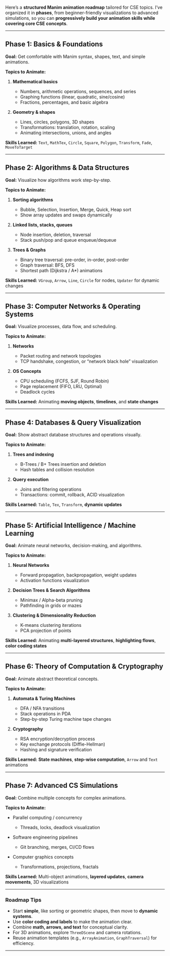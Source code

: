 Here’s a **structured Manim animation roadmap** tailored for CSE topics. I’ve organized it in **phases**, from beginner-friendly visualizations to advanced simulations, so you can **progressively build your animation skills while covering core CSE concepts**.

---

## **Phase 1: Basics & Foundations**

**Goal:** Get comfortable with Manim syntax, shapes, text, and simple animations.

**Topics to Animate:**

1. **Mathematical basics**

   * Numbers, arithmetic operations, sequences, and series
   * Graphing functions (linear, quadratic, sine/cosine)
   * Fractions, percentages, and basic algebra
2. **Geometry & shapes**

   * Lines, circles, polygons, 3D shapes
   * Transformations: translation, rotation, scaling
   * Animating intersections, unions, and angles

**Skills Learned:** `Text`, `MathTex`, `Circle`, `Square`, `Polygon`, `Transform`, `Fade`, `MoveToTarget`

---

## **Phase 2: Algorithms & Data Structures**

**Goal:** Visualize how algorithms work step-by-step.

**Topics to Animate:**

1. **Sorting algorithms**

   * Bubble, Selection, Insertion, Merge, Quick, Heap sort
   * Show array updates and swaps dynamically
2. **Linked lists, stacks, queues**

   * Node insertion, deletion, traversal
   * Stack push/pop and queue enqueue/dequeue
3. **Trees & Graphs**

   * Binary tree traversal: pre-order, in-order, post-order
   * Graph traversal: BFS, DFS
   * Shortest path (Dijkstra / A\*) animations

**Skills Learned:** `VGroup`, `Arrow`, `Line`, `Circle` for nodes, `Updater` for dynamic changes

---

## **Phase 3: Computer Networks & Operating Systems**

**Goal:** Visualize processes, data flow, and scheduling.

**Topics to Animate:**

1. **Networks**

   * Packet routing and network topologies
   * TCP handshake, congestion, or “network black hole” visualization
2. **OS Concepts**

   * CPU scheduling (FCFS, SJF, Round Robin)
   * Page replacement (FIFO, LRU, Optimal)
   * Deadlock cycles

**Skills Learned:** Animating **moving objects**, **timelines**, and **state changes**

---

## **Phase 4: Databases & Query Visualization**

**Goal:** Show abstract database structures and operations visually.

**Topics to Animate:**

1. **Trees and indexing**

   * B-Trees / B+ Trees insertion and deletion
   * Hash tables and collision resolution
2. **Query execution**

   * Joins and filtering operations
   * Transactions: commit, rollback, ACID visualization

**Skills Learned:** `Table`, `Tex`, `Transform`, **dynamic updates**

---

## **Phase 5: Artificial Intelligence / Machine Learning**

**Goal:** Animate neural networks, decision-making, and algorithms.

**Topics to Animate:**

1. **Neural Networks**

   * Forward propagation, backpropagation, weight updates
   * Activation functions visualization
2. **Decision Trees & Search Algorithms**

   * Minimax / Alpha-beta pruning
   * Pathfinding in grids or mazes
3. **Clustering & Dimensionality Reduction**

   * K-means clustering iterations
   * PCA projection of points

**Skills Learned:** Animating **multi-layered structures**, **highlighting flows**, **color coding states**

---

## **Phase 6: Theory of Computation & Cryptography**

**Goal:** Animate abstract theoretical concepts.

**Topics to Animate:**

1. **Automata & Turing Machines**

   * DFA / NFA transitions
   * Stack operations in PDA
   * Step-by-step Turing machine tape changes
2. **Cryptography**

   * RSA encryption/decryption process
   * Key exchange protocols (Diffie-Hellman)
   * Hashing and signature verification

**Skills Learned:** **State machines**, **step-wise computation**, `Arrow` and `Text` animations

---

## **Phase 7: Advanced CS Simulations**

**Goal:** Combine multiple concepts for complex animations.

**Topics to Animate:**

* Parallel computing / concurrency

  * Threads, locks, deadlock visualization
* Software engineering pipelines

  * Git branching, merges, CI/CD flows
* Computer graphics concepts

  * Transformations, projections, fractals

**Skills Learned:** Multi-object animations, **layered updates**, **camera movements**, 3D visualizations

---

### **Roadmap Tips**

* Start **simple**, like sorting or geometric shapes, then move to **dynamic systems**.
* Use **color coding and labels** to make the animation clear.
* Combine **math, arrows, and text** for conceptual clarity.
* For 3D animations, explore `ThreeDScene` and camera rotations.
* Reuse animation templates (e.g., `ArrayAnimation`, `GraphTraversal`) for efficiency.

---
